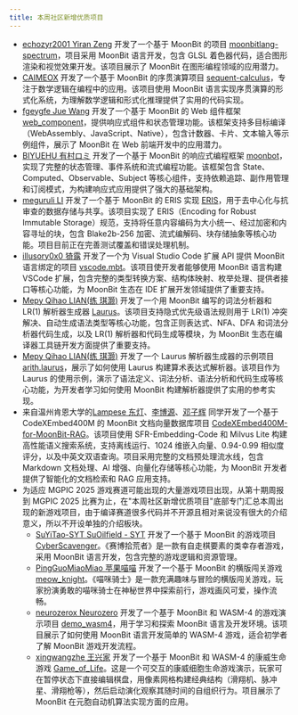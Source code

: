 ```yaml
---
title: 本周社区新增优质项目
---
```


- [echozyr2001 Yiran Zeng](https://github.com/echozyr2001) 开发了一个基于 MoonBit 的项目 [moonbitlang-spectrum](https://github.com/echozyr2001/moonbitlang-spectrum)，项目采用 MoonBit 语言开发，包含 GLSL 着色器代码，适合图形渲染和视觉效果开发。该项目展示了 MoonBit 在图形编程领域的应用潜力。
- [CAIMEOX](https://github.com/CAIMEOX) 开发了一个基于 MoonBit 的序贯演算项目 [sequent-calculus](https://github.com/CAIMEOX/sequent-calculus)，专注于数学逻辑在编程中的应用。该项目使用 MoonBit 语言实现序贯演算的形式化系统，为理解数学逻辑和形式化推理提供了实用的代码实现。
- [fgeygfe Jue Wang](https://github.com/fgeygfe) 开发了一个基于 MoonBit 的 Web 组件框架 [web_component](https://github.com/fgeygfe/web_component)，提供响应式组件和状态管理功能。该框架支持多目标编译（WebAssembly、JavaScript、Native），包含计数器、卡片、文本输入等示例组件，展示了 MoonBit 在 Web 前端开发中的应用潜力。
- [BIYUEHU 有村ロミ](https://github.com/BIYUEHU) 开发了一个基于 MoonBit 的响应式编程框架 [moonbot](https://github.com/BIYUEHU/moonbot)，实现了完整的状态管理、事件系统和流式编程功能。该框架包含 State、Computed、Observable、Subject 等核心组件，支持依赖追踪、副作用管理和订阅模式，为构建响应式应用提供了强大的基础架构。
- [meguruli LI](https://github.com/meguruli) 开发了一个基于 MoonBit 的 ERIS 实现 [ERIS](https://github.com/meguruli/ERIS)，用于去中心化与抗审查的数据存储与共享。该项目实现了 ERIS（Encoding for Robust Immutable Storage）规范，支持将任意内容编码为大小统一、经过加密和内容寻址的块，包含 Blake2b-256 加密、流式编解码、块存储抽象等核心功能。项目目前正在完善测试覆盖和错误处理机制。
- [illusory0x0 猗露](https://github.com/illusory0x0) 开发了一个为 Visual Studio Code 扩展 API 提供 MoonBit 语言绑定的项目 [vscode.mbt](https://github.com/moonbit-community/vscode.mbt)。该项目使开发者能够使用 MoonBit 语言构建 VSCode 扩展，包含完整的类型转换方案、结构体映射、枚举处理、提供者接口等核心功能，为 MoonBit 生态在 IDE 扩展开发领域提供了重要支持。
- [Mepy Qihao LIAN(练 琪灏)](https://github.com/Mepy) 开发了一个用 MoonBit 编写的词法分析器和 LR(1) 解析器生成器 [Laurus](https://github.com/Mepy/Laurus)。该项目支持隐式优先级语法规则用于 LR(1) 冲突解决、自动生成语法类型等核心功能，包含正则表达式、NFA、DFA 和词法分析器代码生成，以及 LR(1) 解析器和代码生成等模块，为 MoonBit 生态在编译器工具链开发方面提供了重要支持。
- [Mepy Qihao LIAN(练 琪灏)](https://github.com/Mepy) 开发了一个 Laurus 解析器生成器的示例项目 [arith.laurus](https://github.com/Mepy/arith.laurus)，展示了如何使用 Laurus 构建算术表达式解析器。该项目作为 Laurus 的使用示例，演示了语法定义、词法分析、语法分析和代码生成等核心功能，为开发者学习如何使用 MoonBit 构建解析器提供了实用的参考实现。
- 来自温州肯恩大学的[Lampese 东灯](https://github.com/Lampese)、[李博源](https://github.com/LilJordan23)、[邓子辉](https://github.com/orgs/WKU-LLM-Collections/people/dengjihui1) 同学开发了一个基于 CodeXEmbed400M 的 MoonBit 文档向量数据库项目 [CodeXEmbed400M-for-MoonBit-RAG](https://github.com/WKU-MoonBit-AI-Collections/CodeXEmbed400M-for-MoonBit-RAG)。该项目使用 SFR-Embedding-Code 和 Milvus Lite 构建高性能语义搜索系统，支持离线运行、1024 维嵌入向量、0.94-0.99 相似度评分，以及中英文双语查询。项目采用完整的文档预处理流水线，包含 Markdown 文档处理、AI 增强、向量化存储等核心功能，为 MoonBit 开发者提供了智能化的文档检索和 RAG 应用支持。
- 为适应 MGPIC 2025 游戏赛道可能出现的大量游戏项目出现，从第十期周报到 MGPIC 2025 比赛为止，在"本周社区新增优质项目"底部专门汇总本周出现的新游戏项目，由于编译赛道很多代码并不开源且相对来说没有很大的介绍意义，所以不开设单独的介绍板块。
    - [SuYiTao-SYT SuOilfield - SYT](https://github.com/DarkMashiroOverdose) 开发了一个基于 MoonBit 的游戏项目 [CyberScavenger](https://github.com/DarkMashiroOverdose/CyberScavenger)。《赛博拾荒者》是一款有自走棋要素的类幸存者游戏，采用 MoonBit 语言开发，包含完整的游戏逻辑和资源管理。
    - [PingGuoMiaoMiao 苹果喵喵](https://github.com/PingGuoMiaoMiao) 开发了一个基于 MoonBit 的横版闯关游戏 [meow_knight](https://github.com/PingGuoMiaoMiao/meow_knight)。《喵咪骑士》是一款充满趣味与冒险的横版闯关游戏，玩家扮演勇敢的喵咪骑士在神秘世界中探索前行，游戏画风可爱，操作流畅。
    - [neurozerox Neurozero](https://github.com/neurozerox) 开发了一个基于 MoonBit 和 WASM-4 的游戏演示项目 [demo_wasm4](https://github.com/neurozerox/demo_wasm4)，用于学习和探索 MoonBit 语言及开发环境。该项目展示了如何使用 MoonBit 语言开发简单的 WASM-4 游戏，适合初学者了解 MoonBit 游戏开发流程。
    - [xingwangzhe 王兴家](https://github.com/xingwangzhe) 开发了一个基于 MoonBit 和 WASM-4 的康威生命游戏 [Game_of_Life](https://github.com/xingwangzhe/Game_of_Life)。这是一个可交互的康威细胞生命游戏演示，玩家可在暂停状态下直接编辑棋盘，用像素网格构建经典结构（滑翔机、脉冲星、滑翔枪等），然后启动演化观察其随时间的自组织行为。项目展示了 MoonBit 在元胞自动机算法实现方面的应用。
